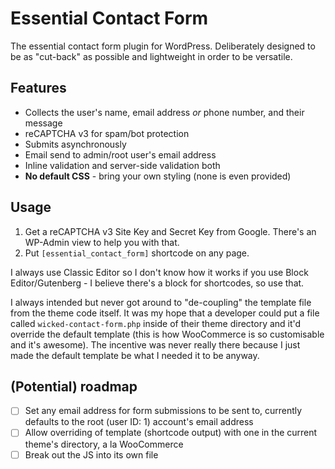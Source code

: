 # Essential Contact Form
The essential contact form plugin for WordPress. Deliberately designed to be as "cut-back" as possible and lightweight in order to be versatile.


## Features

- Collects the user's name, email address *or* phone number, and their message
- reCAPTCHA v3 for spam/bot protection
- Submits asynchronously
- Email send to admin/root user's email address
- Inline validation and server-side validation both
- **No default CSS** - bring your own styling (none is even provided)


## Usage

1. Get a reCAPTCHA v3 Site Key and Secret Key from Google. There's an WP-Admin view to help you with that.
2. Put `[essential_contact_form]` shortcode on any page. 

I always use Classic Editor so I don't know how it works if you use Block Editor/Gutenberg - I believe there's a block for shortcodes, so use that.

I always intended but never got around to "de-coupling" the template file from the theme code itself. It was my hope that a developer could put a file called `wicked-contact-form.php` inside of their theme directory and it'd override the default template (this is how WooCommerce is so customisable and it's awesome). The incentive was never really there because I just made the default template be what I needed it to be anyway.

## (Potential) roadmap

- [ ] Set any email address for form submissions to be sent to, currently defaults to the root (user ID: 1) account's email address
- [ ] Allow overriding of template (shortcode output) with one in the current theme's directory, a la WooCommerce
- [ ] Break out the JS into its own file
